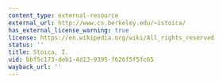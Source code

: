 ```yaml
---
content_type: external-resource
external_url: http://www.cs.berkeley.edu/~istoica/
has_external_license_warning: true
license: https://en.wikipedia.org/wiki/All_rights_reserved
status: ''
title: Stoica, I.
uid: bbf5c173-deb1-4d13-9395-f626f5f5fc65
wayback_url: ''
---
```

